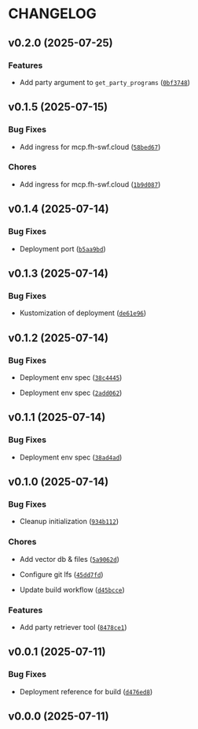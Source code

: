 # CHANGELOG


## v0.2.0 (2025-07-25)

### Features

- Add party argument to `get_party_programs`
  ([`0bf3748`](https://github.com/fhswf/mcp.gawron.cloud/commit/0bf374865484d330b7b5491b3aae6ec446140997))


## v0.1.5 (2025-07-15)

### Bug Fixes

- Add ingress for mcp.fh-swf.cloud
  ([`58bed67`](https://github.com/fhswf/mcp.gawron.cloud/commit/58bed67c15fa6a223bd3b964d99a5f441007d93b))

### Chores

- Add ingress for mcp.fh-swf.cloud
  ([`1b9d087`](https://github.com/fhswf/mcp.gawron.cloud/commit/1b9d087975dcfcf9a0c4976019b35de36e98aed4))


## v0.1.4 (2025-07-14)

### Bug Fixes

- Deployment port
  ([`b5aa9bd`](https://github.com/fhswf/mcp.gawron.cloud/commit/b5aa9bdb3289327bdac01e66a66d61723be1a9da))


## v0.1.3 (2025-07-14)

### Bug Fixes

- Kustomization of deployment
  ([`de61e96`](https://github.com/fhswf/mcp.gawron.cloud/commit/de61e962dec095322edaa11e03d968d331f5279b))


## v0.1.2 (2025-07-14)

### Bug Fixes

- Deployment env spec
  ([`38c4445`](https://github.com/fhswf/mcp.gawron.cloud/commit/38c44456ff286da323e53839e3b31bb8375786df))

- Deployment env spec
  ([`2add062`](https://github.com/fhswf/mcp.gawron.cloud/commit/2add062d4de3b514c883b23ff71f50c77912f7d1))


## v0.1.1 (2025-07-14)

### Bug Fixes

- Deployment env spec
  ([`38ad4ad`](https://github.com/fhswf/mcp.gawron.cloud/commit/38ad4ada4a19155f722b49578cf8949a7a72ad1f))


## v0.1.0 (2025-07-14)

### Bug Fixes

- Cleanup initialization
  ([`934b112`](https://github.com/fhswf/mcp.gawron.cloud/commit/934b112065119932fe91831feb27c046a090519d))

### Chores

- Add vector db & files
  ([`5a9062d`](https://github.com/fhswf/mcp.gawron.cloud/commit/5a9062dadbd8c3cd9d3a515ddc6f177b56e76047))

- Configure git lfs
  ([`45dd7fd`](https://github.com/fhswf/mcp.gawron.cloud/commit/45dd7fd3d23d481e92f4c26bc46b623a666e18f9))

- Update build workflow
  ([`d45bcce`](https://github.com/fhswf/mcp.gawron.cloud/commit/d45bcce2b77c234e6773ad1b162b5cd9bcb72c2c))

### Features

- Add party retriever tool
  ([`8478ce1`](https://github.com/fhswf/mcp.gawron.cloud/commit/8478ce17bc8249a74dfb226bc865cded5c9f3ca3))


## v0.0.1 (2025-07-11)

### Bug Fixes

- Deployment reference for build
  ([`d476ed8`](https://github.com/fhswf/mcp.gawron.cloud/commit/d476ed8101ff86f8161ae61a1f1b43940eac9b39))


## v0.0.0 (2025-07-11)
